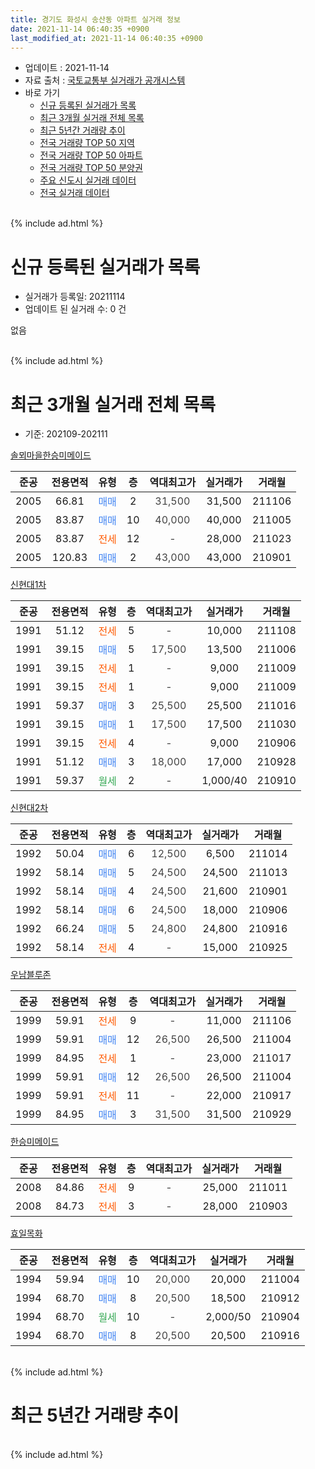 ```yaml
---
title: 경기도 화성시 송산동 아파트 실거래 정보
date: 2021-11-14 06:40:35 +0900
last_modified_at: 2021-11-14 06:40:35 +0900
---
```


* 업데이트 : 2021-11-14
* 자료 출처 : [국토교통부 실거래가 공개시스템](http://rt.molit.go.kr)
* 바로 가기
    * [신규 등록된 실거래가 목록](#신규-등록된-실거래가-목록)
    * [최근 3개월 실거래 전체 목록](#최근-3개월-실거래-전체-목록)
    * [최근 5년간 거래량 추이](#최근-5년간-거래량-추이)
    * [전국 거래량 TOP 50 지역](https://inasie.github.io/apt-trade-info/최근-3개월-전국에서-가장-거래가-많이-발생한-지역)
    * [전국 거래량 TOP 50 아파트](https://inasie.github.io/apt-trade-info/최근-3개월-전국에서-가장-거래가-많이-발생한-아파트)
    * [전국 거래량 TOP 50 분양권](https://inasie.github.io/apt-trade-info/최근-3개월-전국에서-가장-거래가-많이-발생한-분양권)
    * [주요 신도시 실거래 데이터](https://inasie.github.io/apt-trade-info/주요-신도시)
    * [전국 실거래 데이터](https://inasie.github.io/apt-trade-info/전국)
<br>
{% include ad.html %}
<br>

# 신규 등록된 실거래가 목록
* 실거래가 등록일: 20211114
* 업데이트 된 실거래 수: 0 건

없음

<br>
{% include ad.html %}
<br>

# 최근 3개월 실거래 전체 목록
* 기준: 202109-202111


[솔뫼마을한승미메이드](https://search.naver.com/search.naver?query=%EA%B2%BD%EA%B8%B0%EB%8F%84+%ED%99%94%EC%84%B1%EC%8B%9C+%EC%86%A1%EC%82%B0%EB%8F%99+%EC%86%94%EB%AB%BC%EB%A7%88%EC%9D%84%ED%95%9C%EC%8A%B9%EB%AF%B8%EB%A9%94%EC%9D%B4%EB%93%9C)

|준공|전용면적|유형|층|역대최고가|실거래가|거래월|
|:---:|:---:|:---:|:---:|:---:|:---:|:---:|
|2005|66.81|<span style="color:#4285f3">매매</span>|2|<span style="color:#444444">31,500</span>|31,500|211106|
|2005|83.87|<span style="color:#4285f3">매매</span>|10|<span style="color:#444444">40,000</span>|40,000|211005|
|2005|83.87|<span style="color:#ff5a00">전세</span>|12|<span style="color:#444444">-</span>|28,000|211023|
|2005|120.83|<span style="color:#4285f3">매매</span>|2|<span style="color:#444444">43,000</span>|43,000|210901|

[신현대1차](https://search.naver.com/search.naver?query=%EA%B2%BD%EA%B8%B0%EB%8F%84+%ED%99%94%EC%84%B1%EC%8B%9C+%EC%86%A1%EC%82%B0%EB%8F%99+%EC%8B%A0%ED%98%84%EB%8C%801%EC%B0%A8)

|준공|전용면적|유형|층|역대최고가|실거래가|거래월|
|:---:|:---:|:---:|:---:|:---:|:---:|:---:|
|1991|51.12|<span style="color:#ff5a00">전세</span>|5|<span style="color:#444444">-</span>|10,000|211108|
|1991|39.15|<span style="color:#4285f3">매매</span>|5|<span style="color:#444444">17,500</span>|13,500|211006|
|1991|39.15|<span style="color:#ff5a00">전세</span>|1|<span style="color:#444444">-</span>|9,000|211009|
|1991|39.15|<span style="color:#ff5a00">전세</span>|1|<span style="color:#444444">-</span>|9,000|211009|
|1991|59.37|<span style="color:#4285f3">매매</span>|3|<span style="color:#444444">25,500</span>|25,500|211016|
|1991|39.15|<span style="color:#4285f3">매매</span>|1|<span style="color:#444444">17,500</span>|17,500|211030|
|1991|39.15|<span style="color:#ff5a00">전세</span>|4|<span style="color:#444444">-</span>|9,000|210906|
|1991|51.12|<span style="color:#4285f3">매매</span>|3|<span style="color:#444444">18,000</span>|17,000|210928|
|1991|59.37|<span style="color:#34a853">월세</span>|2|<span style="color:#444444">-</span>|1,000/40|210910|

[신현대2차](https://search.naver.com/search.naver?query=%EA%B2%BD%EA%B8%B0%EB%8F%84+%ED%99%94%EC%84%B1%EC%8B%9C+%EC%86%A1%EC%82%B0%EB%8F%99+%EC%8B%A0%ED%98%84%EB%8C%802%EC%B0%A8)

|준공|전용면적|유형|층|역대최고가|실거래가|거래월|
|:---:|:---:|:---:|:---:|:---:|:---:|:---:|
|1992|50.04|<span style="color:#4285f3">매매</span>|6|<span style="color:#444444">12,500</span>|6,500|211014|
|1992|58.14|<span style="color:#4285f3">매매</span>|5|<span style="color:#444444">24,500</span>|24,500|211013|
|1992|58.14|<span style="color:#4285f3">매매</span>|4|<span style="color:#444444">24,500</span>|21,600|210901|
|1992|58.14|<span style="color:#4285f3">매매</span>|6|<span style="color:#444444">24,500</span>|18,000|210906|
|1992|66.24|<span style="color:#4285f3">매매</span>|5|<span style="color:#444444">24,800</span>|24,800|210916|
|1992|58.14|<span style="color:#ff5a00">전세</span>|4|<span style="color:#444444">-</span>|15,000|210925|

[우남블루존](https://search.naver.com/search.naver?query=%EA%B2%BD%EA%B8%B0%EB%8F%84+%ED%99%94%EC%84%B1%EC%8B%9C+%EC%86%A1%EC%82%B0%EB%8F%99+%EC%9A%B0%EB%82%A8%EB%B8%94%EB%A3%A8%EC%A1%B4)

|준공|전용면적|유형|층|역대최고가|실거래가|거래월|
|:---:|:---:|:---:|:---:|:---:|:---:|:---:|
|1999|59.91|<span style="color:#ff5a00">전세</span>|9|<span style="color:#444444">-</span>|11,000|211106|
|1999|59.91|<span style="color:#4285f3">매매</span>|12|<span style="color:#444444">26,500</span>|26,500|211004|
|1999|84.95|<span style="color:#ff5a00">전세</span>|1|<span style="color:#444444">-</span>|23,000|211017|
|1999|59.91|<span style="color:#4285f3">매매</span>|12|<span style="color:#444444">26,500</span>|26,500|211004|
|1999|59.91|<span style="color:#ff5a00">전세</span>|11|<span style="color:#444444">-</span>|22,000|210917|
|1999|84.95|<span style="color:#4285f3">매매</span>|3|<span style="color:#444444">31,500</span>|31,500|210929|

[한승미메이드](https://search.naver.com/search.naver?query=%EA%B2%BD%EA%B8%B0%EB%8F%84+%ED%99%94%EC%84%B1%EC%8B%9C+%EC%86%A1%EC%82%B0%EB%8F%99+%ED%95%9C%EC%8A%B9%EB%AF%B8%EB%A9%94%EC%9D%B4%EB%93%9C)

|준공|전용면적|유형|층|역대최고가|실거래가|거래월|
|:---:|:---:|:---:|:---:|:---:|:---:|:---:|
|2008|84.86|<span style="color:#ff5a00">전세</span>|9|<span style="color:#444444">-</span>|25,000|211011|
|2008|84.73|<span style="color:#ff5a00">전세</span>|3|<span style="color:#444444">-</span>|28,000|210903|

[효일목화](https://search.naver.com/search.naver?query=%EA%B2%BD%EA%B8%B0%EB%8F%84+%ED%99%94%EC%84%B1%EC%8B%9C+%EC%86%A1%EC%82%B0%EB%8F%99+%ED%9A%A8%EC%9D%BC%EB%AA%A9%ED%99%94)

|준공|전용면적|유형|층|역대최고가|실거래가|거래월|
|:---:|:---:|:---:|:---:|:---:|:---:|:---:|
|1994|59.94|<span style="color:#4285f3">매매</span>|10|<span style="color:#444444">20,000</span>|20,000|211004|
|1994|68.70|<span style="color:#4285f3">매매</span>|8|<span style="color:#444444">20,500</span>|18,500|210912|
|1994|68.70|<span style="color:#34a853">월세</span>|10|<span style="color:#444444">-</span>|2,000/50|210904|
|1994|68.70|<span style="color:#4285f3">매매</span>|8|<span style="color:#444444">20,500</span>|20,500|210916|


<br>
{% include ad.html %}
<br>

# 최근 5년간 거래량 추이


<div style="width:100%;">
    <canvas id="deal_progress" height="200"></canvas>
</div>

<script>
new Chart(document.getElementById("deal_progress"), {
    type: 'line',
    data: {
        labels: ['201611','201612','201701','201702','201703','201704','201705','201706','201707','201708','201709','201710','201711','201712','201801','201802','201803','201804','201805','201806','201807','201808','201809','201810','201811','201812','201901','201902','201903','201904','201905','201906','201907','201908','201909','201910','201911','201912','202001','202002','202003','202004','202005','202006','202007','202008','202009','202010','202011','202012','202101','202102','202103','202104','202105','202106','202107','202108','202109','202110','202111'],
        datasets: [{
            label: '매매',
            pointRadius: 1,
            data: [8, 8, 10, 11, 11, 12, 16, 5, 18, 5, 11, 16, 11, 11, 12, 7, 12, 13, 10, 7, 7, 11, 14, 14, 8, 7, 10, 3, 4, 6, 7, 4, 6, 5, 8, 5, 2, 5, 5, 23, 25, 16, 10, 25, 16, 14, 13, 16, 16, 26, 18, 29, 15, 26, 28, 16, 8, 12, 8, 9, 1],
            borderColor: "rgba(255, 201, 14, 1)",
            backgroundColor: "rgba(255, 201, 14, 0.5)",
            fill: false,
            lineTension: 0
        },{
            label: '전월세',
            pointRadius: 1,
            data: [7, 8, 5, 10, 14, 14, 5, 3, 4, 6, 9, 8, 6, 8, 9, 4, 7, 10, 6, 2, 5, 4, 7, 6, 4, 5, 1, 6, 11, 6, 4, 9, 8, 10, 5, 9, 7, 9, 4, 10, 4, 4, 8, 2, 4, 8, 6, 9, 3, 6, 9, 8, 10, 16, 27, 7, 9, 5, 6, 5, 2],
            borderColor: "rgba(0, 141, 185, 1)",
            backgroundColor: "rgba(0, 141, 185, 0.5)",
            fill: false,
            lineTension: 0
        }
        ]
    },
    options: {
        responsive: true,
        title: {
            display: false
        },
        tooltips: {
            mode: 'index',
            intersect: false
        },
        hover: {
            mode: 'nearest',
            intersect: true
        },
        scales: {
            xAxes: [{
                display: true,
                scaleLabel: {
                    display: true,
                    labelString: '년/월'
                }
            }],
            yAxes: [{
                display: true,
                ticks: {
                    suggestedMin: 0,
                },
                scaleLabel: {
                    display: true,
                    labelString: '실거래 수'
                }
            }]
        }
    }
});

</script>


<br>
{% include ad.html %}
<br>

